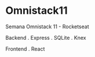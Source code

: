 # Omnistack11

Semana Omnistack 11 - Rocketseat

Backend 
    . Express
    . SQLite
    . Knex

Frontend
    . React    
